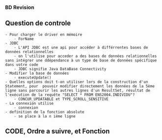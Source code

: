 ### BD Revision


## Question de controle

    - Pour charger le driver en mémoire 
        - ForName
    - JDBC
        - L'API JDBC est une api pour accéder à différrentes bases de données relationnelles
        - on l'utilise pour acceder a des bases de données relationnelles sans intégrer une ddépendance à un type de base de données spécifique dans votre code
        - JDBC signifie Java DataBase Connectivity
    - Modifier la base de données 
        - executeUpdate()
    - Quelles options doit t-on utiliser lors de la construction d'un Statement, pour  pouvoir modifier directement les données de la 5ème ligne sans parcourir les autres lignes d'un ResultSet, résultat de l'exécution de la requête "SELECT * FROM ENS2004.INDIVIDU"?
        - CONCUR_UPDATABLE et TYPE_SCROLL_SENSITIVE
    - La connexion utilise
        - connexion
    - definition de la fonction absolute
        - se place à la n ième ligne


## CODE, Ordre a suivre, et Fonction

